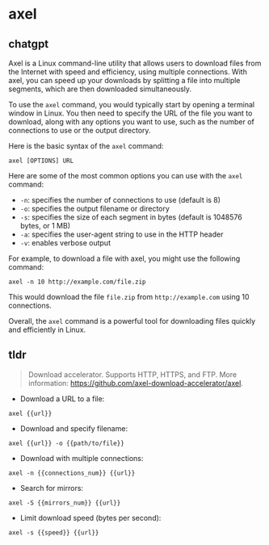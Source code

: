 # axel 
## chatgpt 
Axel is a Linux command-line utility that allows users to download files from the Internet with speed and efficiency, using multiple connections. With axel, you can speed up your downloads by splitting a file into multiple segments, which are then downloaded simultaneously.

To use the `axel` command, you would typically start by opening a terminal window in Linux. You then need to specify the URL of the file you want to download, along with any options you want to use, such as the number of connections to use or the output directory.

Here is the basic syntax of the `axel` command:

```
axel [OPTIONS] URL
```

Here are some of the most common options you can use with the `axel` command:

- `-n`: specifies the number of connections to use (default is 8)
- `-o`: specifies the output filename or directory
- `-s`: specifies the size of each segment in bytes (default is 1048576 bytes, or 1 MB)
- `-a`: specifies the user-agent string to use in the HTTP header
- `-v`: enables verbose output

For example, to download a file with axel, you might use the following command:

```
axel -n 10 http://example.com/file.zip
```

This would download the file `file.zip` from `http://example.com` using 10 connections.

Overall, the `axel` command is a powerful tool for downloading files quickly and efficiently in Linux. 

## tldr 
 
> Download accelerator.
> Supports HTTP, HTTPS, and FTP.
> More information: <https://github.com/axel-download-accelerator/axel>.

- Download a URL to a file:

`axel {{url}}`

- Download and specify filename:

`axel {{url}} -o {{path/to/file}}`

- Download with multiple connections:

`axel -n {{connections_num}} {{url}}`

- Search for mirrors:

`axel -S {{mirrors_num}} {{url}}`

- Limit download speed (bytes per second):

`axel -s {{speed}} {{url}}`
